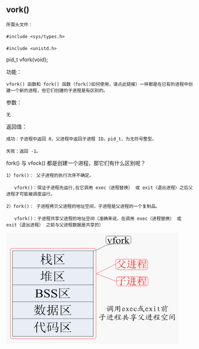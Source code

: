 ## vork()
    所需头文件：

    #include <sys/types.h>

    #include <unistd.h>



pid_t vfork(void);

功能：

    vfork() 函数和 fork() 函数（fork()如何使用，请点此链接）一样都是在已有的进程中创建一个新的进程，但它们创建的子进程是有区别的。

参数：

    无

返回值：

    成功：子进程中返回 0，父进程中返回子进程 ID。pid_t，为无符号整型。

    失败：返回 -1。




fork() 与 vfock() 都是创建一个进程，那它们有什么区别呢？

    1）fork()： 父子进程的执行次序不确定。

       vfork()：保证子进程先运行,在它调用 exec（进程替换） 或 exit（退出进程）之后父进程才可能被调度运行。

    2）fork()： 子进程拷贝父进程的地址空间，子进程是父进程的一个复制品。

       vfork()：子进程共享父进程的地址空间（准确来说，在调用 exec（进程替换） 或 exit（退出进程） 之前与父进程数据是共享的）
![image](https://github.com/before25tofree/Images/raw/master/vfork.png)
